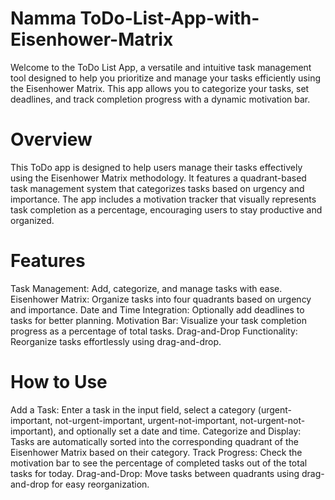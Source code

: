 # Namma ToDo-List-App-with-Eisenhower-Matrix
Welcome to the ToDo List App, a versatile and intuitive task management tool designed to help you prioritize and manage your tasks efficiently using the Eisenhower Matrix. This app allows you to categorize your tasks, set deadlines, and track completion progress with a dynamic motivation bar.

# Overview
This ToDo app is designed to help users manage their tasks effectively using the Eisenhower Matrix methodology. It features a quadrant-based task management system that categorizes tasks based on urgency and importance. The app includes a motivation tracker that visually represents task completion as a percentage, encouraging users to stay productive and organized.

# Features
Task Management: Add, categorize, and manage tasks with ease.
Eisenhower Matrix: Organize tasks into four quadrants based on urgency and importance.
Date and Time Integration: Optionally add deadlines to tasks for better planning.
Motivation Bar: Visualize your task completion progress as a percentage of total tasks.
Drag-and-Drop Functionality: Reorganize tasks effortlessly using drag-and-drop.

# How to Use
Add a Task: Enter a task in the input field, select a category (urgent-important, not-urgent-important, urgent-not-important, not-urgent-not-important), and optionally set a date and time.
Categorize and Display: Tasks are automatically sorted into the corresponding quadrant of the Eisenhower Matrix based on their category.
Track Progress: Check the motivation bar to see the percentage of completed tasks out of the total tasks for today.
Drag-and-Drop: Move tasks between quadrants using drag-and-drop for easy reorganization.
